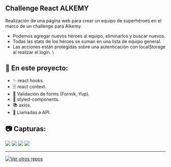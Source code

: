 ## Challenge React ALKEMY
Realización de una página web para crear un equipo de superhéroes en el marco de un challenge para Alkemy.
*	Podemos agregar nuevos héroes al equipo, eliminarlos y buscar nuevos.
*	Todas las stats de los héroes se suman en una lista de equipo general.
*	Las acciones están protegidas sobre una autenticación con localStorage al realizar el login.
\
## 📖 En este proyecto:
* ✨ react hooks.
* 🗄️ react context.
* 📝 Validación de forms (Formik, Yup).
* 💅 styled-components.
* 📚 axios.
* 📖 Llamadas a API.
## 📷 Capturas:
<img src='https://res.cloudinary.com/juanstromanilz/image/upload/v1635444141/Proyectos/challenge-react-alkemy/challenge-react-alkemy2_snbwvn.png'></img>
<img src='https://res.cloudinary.com/juanstromanilz/image/upload/v1635444141/Proyectos/challenge-react-alkemy/challenge-react-alkemy3_zl9kwq.png'></img>
<img src='https://res.cloudinary.com/juanstromanilz/image/upload/v1635444141/Proyectos/challenge-react-alkemy/challenge-react-alkemy1_pmmbww.png'></img>
<img src='https://res.cloudinary.com/juanstromanilz/image/upload/v1635444361/Proyectos/challenge-react-alkemy/challenge-react-alkemy4_fkzbsa.png'></img>
***
[![Ver otros repos](https://img.shields.io/badge/-Ver%20otros%20repos-black?style=for-the-badge&logo=github&logoColor=white)](https://github.com/JuanStromanIlz)
